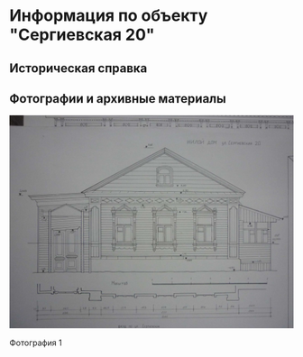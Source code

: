 # Информация по объекту "Сергиевская 20"

## Историческая справка

## Фотографии и архивные материалы

![1](/BuidingsInfo/801d1d88-0950-47be-a6c6-64d037ad7d27/P1270327_Compressed.jpg)

Фотография 1

